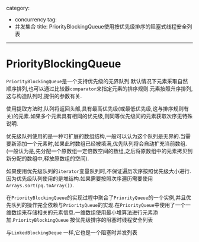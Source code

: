 ﻿category: 
- concurrency
tag:
- 并发集合
title: PriorityBlockingQueue使用按优先级排序的阻塞式线程安全列表
---
# PriorityBlockingQueue

`PriorityBlockingQueue`是一个支持优先级的无界队列.默认情况下元素采取自然顺序排列,也可以通过比较器`comparator`来指定元素的排序规则.元素按照升序排列,这与构造队列时,提供的参数有关.

使用提取方法时,队列将返回头部,具有最高优先级(或最低优先级,这与排序规则有关)的元素.如果多个元素具有相同的优先级,则同等优先级间的元素获取次序无特殊说明.

优先级队列使用的是一种可扩展的数组结构,一般可以认为这个队列是无界的.当需要新添加一个元素时,如果此时数组已经被填满,优先队列将会自动扩充当前数组.(一般认为是,先分配一个原数组一定倍数空间的数组,之后将原数组中的元素拷贝到新分配的数组中,释放原数组的空间).

如果使用优先级队列的`iterator`变量队列时,不保证遍历次序按照优先级大小进行.因为优先级队列使用的是堆结构.如果需要按照次序遍历需要使用`Arrays.sort(pq.toArray())`.

在`PriorityBlockingQueue`的实现过程中聚合了`PriorityQueue`的一个实例,并且优先队列的操作完全依赖与`PriorityQueue`的实现.在`PriorityQueue`中使用了一个一维数组来存储相关的元素信息.一维数组使用最小堆算法进行元素添加.`PriorityBlockingQueue` 按优先级排序的阻塞时线程安全列表

与`LinkedBlockingDeque` 一样,它也是一个阻塞时并发列表

